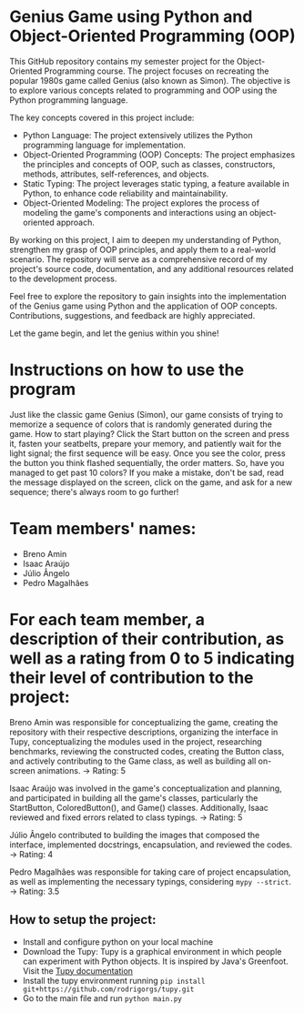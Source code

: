 # Genius Game using Python and Object-Oriented Programming (OOP)

This GitHub repository contains my semester project for the Object-Oriented Programming course. The project focuses on recreating the popular 1980s game called Genius (also known as Simon). The objective is to explore various concepts related to programming and OOP using the Python programming language.

The key concepts covered in this project include:

- Python Language: The project extensively utilizes the Python programming language for implementation. <br>
- Object-Oriented Programming (OOP) Concepts: The project emphasizes the principles and concepts of OOP, such as classes, constructors, methods, attributes, self-references, and objects. <br>
- Static Typing: The project leverages static typing, a feature available in Python, to enhance code reliability and maintainability. <br>
- Object-Oriented Modeling: The project explores the process of modeling the game's components and interactions using an object-oriented approach. <br>


By working on this project, I aim to deepen my understanding of Python, strengthen my grasp of OOP principles, and apply them to a real-world scenario. The repository will serve as a comprehensive record of my project's source code, documentation, and any additional resources related to the development process.

Feel free to explore the repository to gain insights into the implementation of the Genius game using Python and the application of OOP concepts. Contributions, suggestions, and feedback are highly appreciated.

Let the game begin, and let the genius within you shine!

# Instructions on how to use the program

Just like the classic game Genius (Simon), our game consists of trying to memorize a sequence of colors that is randomly generated during the game. How to start playing? Click the Start button on the screen and press it, fasten your seatbelts, prepare your memory, and patiently wait for the light signal; the first sequence will be easy. Once you see the color, press the button you think flashed sequentially, the order matters. So, have you managed to get past 10 colors? If you make a mistake, don't be sad, read the message displayed on the screen, click on the game, and ask for a new sequence; there's always room to go further!


# Team members' names:

- Breno Amin
- Isaac Araújo
- Júlio Ângelo
- Pedro Magalhães

# For each team member, a description of their contribution, as well as a rating from 0 to 5 indicating their level of contribution to the project:

Breno Amin was responsible for conceptualizing the game, creating the repository with their respective descriptions, organizing the interface in Tupy, conceptualizing the modules used in the project, researching benchmarks, reviewing the constructed codes, creating the Button class, and actively contributing to the Game class, as well as building all on-screen animations. -> Rating: 5

Isaac Araújo was involved in the game's conceptualization and planning, and participated in building all the game's classes, particularly the StartButton, ColoredButton(), and Game() classes. Additionally, Isaac reviewed and fixed errors related to class typings. -> Rating: 5

Júlio Ângelo contributed to building the images that composed the interface, implemented docstrings, encapsulation, and reviewed the codes. -> Rating: 4

Pedro Magalhães was responsible for taking care of project encapsulation, as well as implementing the necessary typings, considering `mypy --strict`. -> Rating: 3.5

## How to setup the project:

-  Install and configure python on your local machine
- Download the Tupy: Tupy is a graphical environment in which people can experiment with Python objects. It is inspired by Java's Greenfoot. Visit the  [Tupy documentation](https://github.com/rodrigorgs/tupy)
- Install the tupy environment running  `pip install git+https://github.com/rodrigorgs/tupy.git`
- Go to the main file and run `python main.py`



